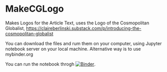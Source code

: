 # MakeCGLogo
Makes Logos for the Article Text, uses the Logo of the Cosmopolitan Globalist, https://claireberlinski.substack.com/p/introducing-the-cosmopolitan-globalist

You can download the files and rum them on your computer, using Jupyter notebook server on your local machine. Alternative way is to use mybinder.org

You can run the notebook throgh [![Binder](http://mybinder.org/badge.svg)](https://mybinder.org/v2/gh/omersayli/MakeCGLogo/HEAD?filepath=CG.ipynb).
